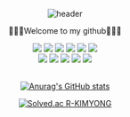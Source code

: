 <div align='center'>

![header](https://capsule-render.vercel.app/api?type=waving&color=000000&height=150&section=header&text=R-KIMYONG!&fontColor=ffffff&fontSize=70&animation=fadeIn&fontAlignY=45)

</div>

<div align='center'>

 🎉🎉🎉Welcome to my github🎉🎉🎉
</div>
<div align='center'>

<img src="https://img.shields.io/badge/html5-E34F26?style=for-the-badge&logo=html5&logoColor=white">
<img src="https://img.shields.io/badge/css3-1572B6?style=for-the-badge&logo=css3&logoColor=white">
<img src="https://img.shields.io/badge/javascript-F7DF1E?style=for-the-badge&logo=javascript&logoColor=white">
<img src="https://img.shields.io/badge/react-61DAFB?style=for-the-badge&logo=react&logoColor=white">
<img src="https://img.shields.io/badge/reactquery-FF4154?style=for-the-badge&logo=reactquery&logoColor=white">
<img src="https://img.shields.io/badge/jquery-0769AD?style=for-the-badge&logo=jquery&logoColor=white">

</div>

<div align='center'>

<img src="https://img.shields.io/badge/photoshop-31A8FF?style=for-the-badge&logo=adobephotoshop&logoColor=white">
<img src="https://img.shields.io/badge/illustrator-FF9A00?style=for-the-badge&logo=adobeillustrator&logoColor=white">
<img src="https://img.shields.io/badge/adobexd-FF61F6?style=for-the-badge&logo=adobexd&logoColor=white">
<img src="https://img.shields.io/badge/figma-F24E1E?style=for-the-badge&logo=figma&logoColor=white">
<img src="https://img.shields.io/badge/adobeaftereffects-9999FF?style=for-the-badge&logo=adobeaftereffects&logoColor=white">

</div>

<br/>

<div align="center" display='flex'>

<div>

[![Anurag's GitHub stats](https://github-readme-stats.vercel.app/api?username=R-KIMYONG)](https://github.com/anuraghazra/github-readme-stats)
</div>

<div>

[![Solved.ac
R-KIMYONG](http://mazassumnida.wtf/api/v2/generate_badge?boj={R-KIMYONG})](https://solved.ac/{R-KIMYONG})

</div>


</div>
